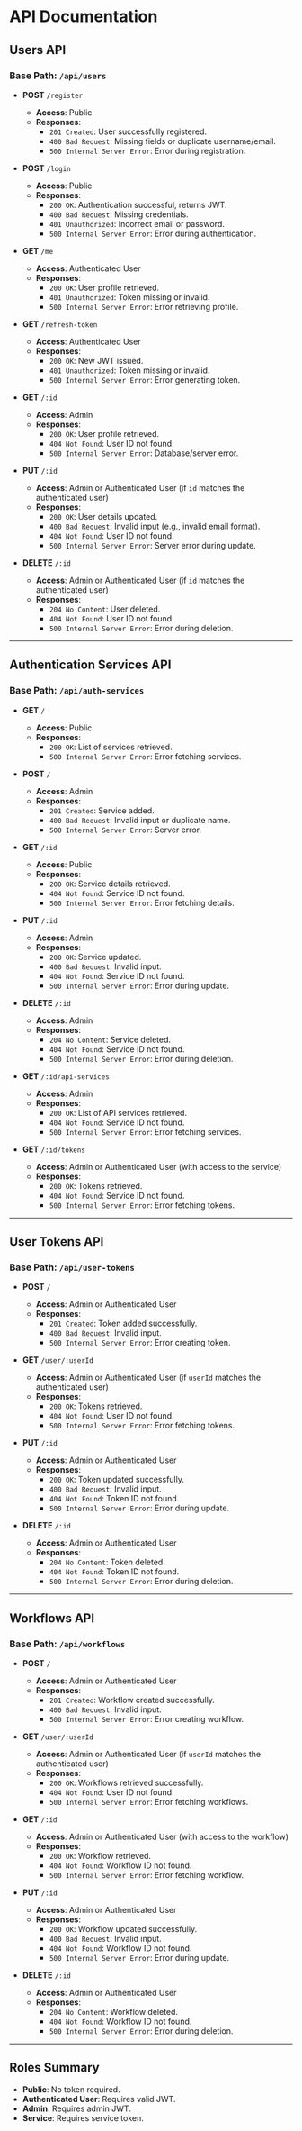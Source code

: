 # API Documentation

## **Users API**

### **Base Path**: `/api/users`

- **POST** `/register`  
  - **Access**: Public  
  - **Responses**:  
    - `201 Created`: User successfully registered.  
    - `400 Bad Request`: Missing fields or duplicate username/email.  
    - `500 Internal Server Error`: Error during registration.

- **POST** `/login`  
  - **Access**: Public  
  - **Responses**:  
    - `200 OK`: Authentication successful, returns JWT.  
    - `400 Bad Request`: Missing credentials.  
    - `401 Unauthorized`: Incorrect email or password.  
    - `500 Internal Server Error`: Error during authentication.

- **GET** `/me`  
  - **Access**: Authenticated User  
  - **Responses**:  
    - `200 OK`: User profile retrieved.  
    - `401 Unauthorized`: Token missing or invalid.  
    - `500 Internal Server Error`: Error retrieving profile.

- **GET** `/refresh-token`  
  - **Access**: Authenticated User  
  - **Responses**:  
    - `200 OK`: New JWT issued.  
    - `401 Unauthorized`: Token missing or invalid.  
    - `500 Internal Server Error`: Error generating token.

- **GET** `/:id`  
  - **Access**: Admin  
  - **Responses**:  
    - `200 OK`: User profile retrieved.  
    - `404 Not Found`: User ID not found.  
    - `500 Internal Server Error`: Database/server error.

- **PUT** `/:id`  
  - **Access**: Admin or Authenticated User (if `id` matches the authenticated user)  
  - **Responses**:  
    - `200 OK`: User details updated.  
    - `400 Bad Request`: Invalid input (e.g., invalid email format).  
    - `404 Not Found`: User ID not found.  
    - `500 Internal Server Error`: Server error during update.

- **DELETE** `/:id`  
  - **Access**: Admin or Authenticated User (if `id` matches the authenticated user)  
  - **Responses**:  
    - `204 No Content`: User deleted.  
    - `404 Not Found`: User ID not found.  
    - `500 Internal Server Error`: Error during deletion.

---

## **Authentication Services API**

### **Base Path**: `/api/auth-services`

- **GET** `/`  
  - **Access**: Public  
  - **Responses**:  
    - `200 OK`: List of services retrieved.  
    - `500 Internal Server Error`: Error fetching services.

- **POST** `/`  
  - **Access**: Admin  
  - **Responses**:  
    - `201 Created`: Service added.  
    - `400 Bad Request`: Invalid input or duplicate name.  
    - `500 Internal Server Error`: Server error.

- **GET** `/:id`  
  - **Access**: Public  
  - **Responses**:  
    - `200 OK`: Service details retrieved.  
    - `404 Not Found`: Service ID not found.  
    - `500 Internal Server Error`: Error fetching details.

- **PUT** `/:id`  
  - **Access**: Admin  
  - **Responses**:  
    - `200 OK`: Service updated.  
    - `400 Bad Request`: Invalid input.  
    - `404 Not Found`: Service ID not found.  
    - `500 Internal Server Error`: Error during update.

- **DELETE** `/:id`  
  - **Access**: Admin  
  - **Responses**:  
    - `204 No Content`: Service deleted.  
    - `404 Not Found`: Service ID not found.  
    - `500 Internal Server Error`: Error during deletion.

- **GET** `/:id/api-services`  
  - **Access**: Admin  
  - **Responses**:  
    - `200 OK`: List of API services retrieved.  
    - `404 Not Found`: Service ID not found.  
    - `500 Internal Server Error`: Error fetching services.

- **GET** `/:id/tokens`  
  - **Access**: Admin or Authenticated User (with access to the service)  
  - **Responses**:  
    - `200 OK`: Tokens retrieved.  
    - `404 Not Found`: Service ID not found.  
    - `500 Internal Server Error`: Error fetching tokens.

---

## **User Tokens API**

### **Base Path**: `/api/user-tokens`

- **POST** `/`  
  - **Access**: Admin or Authenticated User  
  - **Responses**:  
    - `201 Created`: Token added successfully.  
    - `400 Bad Request`: Invalid input.  
    - `500 Internal Server Error`: Error creating token.

- **GET** `/user/:userId`  
  - **Access**: Admin or Authenticated User (if `userId` matches the authenticated user)  
  - **Responses**:  
    - `200 OK`: Tokens retrieved.  
    - `404 Not Found`: User ID not found.  
    - `500 Internal Server Error`: Error fetching tokens.

- **PUT** `/:id`  
  - **Access**: Admin or Authenticated User  
  - **Responses**:  
    - `200 OK`: Token updated successfully.  
    - `400 Bad Request`: Invalid input.  
    - `404 Not Found`: Token ID not found.  
    - `500 Internal Server Error`: Error during update.

- **DELETE** `/:id`  
  - **Access**: Admin or Authenticated User  
  - **Responses**:  
    - `204 No Content`: Token deleted.  
    - `404 Not Found`: Token ID not found.  
    - `500 Internal Server Error`: Error during deletion.

---

## **Workflows API**

### **Base Path**: `/api/workflows`

- **POST** `/`  
  - **Access**: Admin or Authenticated User  
  - **Responses**:  
    - `201 Created`: Workflow created successfully.  
    - `400 Bad Request`: Invalid input.  
    - `500 Internal Server Error`: Error creating workflow.

- **GET** `/user/:userId`  
  - **Access**: Admin or Authenticated User (if `userId` matches the authenticated user)  
  - **Responses**:  
    - `200 OK`: Workflows retrieved successfully.  
    - `404 Not Found`: User ID not found.  
    - `500 Internal Server Error`: Error fetching workflows.

- **GET** `/:id`  
  - **Access**: Admin or Authenticated User (with access to the workflow)  
  - **Responses**:  
    - `200 OK`: Workflow retrieved.  
    - `404 Not Found`: Workflow ID not found.  
    - `500 Internal Server Error`: Error fetching workflow.

- **PUT** `/:id`  
  - **Access**: Admin or Authenticated User  
  - **Responses**:  
    - `200 OK`: Workflow updated successfully.  
    - `400 Bad Request`: Invalid input.  
    - `404 Not Found`: Workflow ID not found.  
    - `500 Internal Server Error`: Error during update.

- **DELETE** `/:id`  
  - **Access**: Admin or Authenticated User  
  - **Responses**:  
    - `204 No Content`: Workflow deleted.  
    - `404 Not Found`: Workflow ID not found.  
    - `500 Internal Server Error`: Error during deletion.

---

## **Roles Summary**

- **Public**: No token required.  
- **Authenticated User**: Requires valid JWT.  
- **Admin**: Requires admin JWT.  
- **Service**: Requires service token.  
